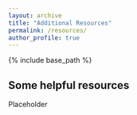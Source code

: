```yaml
---
layout: archive
title: "Additional Resources"
permalink: /resources/
author_profile: true
---
```


{% include base_path %}

<!-- Edit below this line -->

## Some helpful resources

Placeholder
